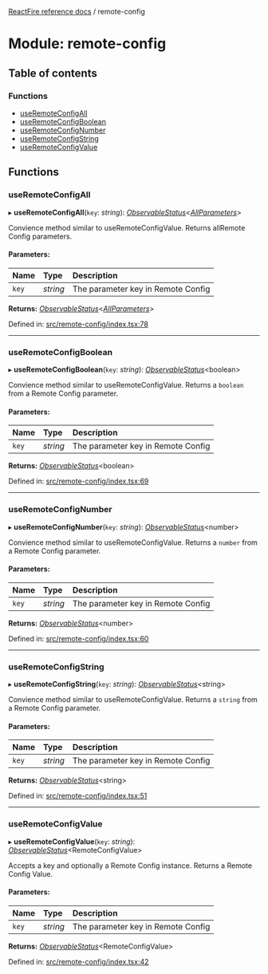 [ReactFire reference docs](../README.md) / remote-config

# Module: remote-config

## Table of contents

### Functions

- [useRemoteConfigAll](remote_config.md#useremoteconfigall)
- [useRemoteConfigBoolean](remote_config.md#useremoteconfigboolean)
- [useRemoteConfigNumber](remote_config.md#useremoteconfignumber)
- [useRemoteConfigString](remote_config.md#useremoteconfigstring)
- [useRemoteConfigValue](remote_config.md#useremoteconfigvalue)

## Functions

### useRemoteConfigAll

▸ **useRemoteConfigAll**(`key`: *string*): [*ObservableStatus*](../interfaces/useobservable.observablestatus.md)<[*AllParameters*](remote_config_getvalue.md#allparameters)\>

Convience method similar to useRemoteConfigValue. Returns allRemote Config parameters.

#### Parameters:

| Name | Type | Description |
| :------ | :------ | :------ |
| `key` | *string* | The parameter key in Remote Config |

**Returns:** [*ObservableStatus*](../interfaces/useobservable.observablestatus.md)<[*AllParameters*](remote_config_getvalue.md#allparameters)\>

Defined in: [src/remote-config/index.tsx:78](https://github.com/FirebaseExtended/reactfire/blob/main/src/remote-config/index.tsx#L78)

___

### useRemoteConfigBoolean

▸ **useRemoteConfigBoolean**(`key`: *string*): [*ObservableStatus*](../interfaces/useobservable.observablestatus.md)<boolean\>

Convience method similar to useRemoteConfigValue. Returns a `boolean` from a Remote Config parameter.

#### Parameters:

| Name | Type | Description |
| :------ | :------ | :------ |
| `key` | *string* | The parameter key in Remote Config |

**Returns:** [*ObservableStatus*](../interfaces/useobservable.observablestatus.md)<boolean\>

Defined in: [src/remote-config/index.tsx:69](https://github.com/FirebaseExtended/reactfire/blob/main/src/remote-config/index.tsx#L69)

___

### useRemoteConfigNumber

▸ **useRemoteConfigNumber**(`key`: *string*): [*ObservableStatus*](../interfaces/useobservable.observablestatus.md)<number\>

Convience method similar to useRemoteConfigValue. Returns a `number` from a Remote Config parameter.

#### Parameters:

| Name | Type | Description |
| :------ | :------ | :------ |
| `key` | *string* | The parameter key in Remote Config |

**Returns:** [*ObservableStatus*](../interfaces/useobservable.observablestatus.md)<number\>

Defined in: [src/remote-config/index.tsx:60](https://github.com/FirebaseExtended/reactfire/blob/main/src/remote-config/index.tsx#L60)

___

### useRemoteConfigString

▸ **useRemoteConfigString**(`key`: *string*): [*ObservableStatus*](../interfaces/useobservable.observablestatus.md)<string\>

Convience method similar to useRemoteConfigValue. Returns a `string` from a Remote Config parameter.

#### Parameters:

| Name | Type | Description |
| :------ | :------ | :------ |
| `key` | *string* | The parameter key in Remote Config |

**Returns:** [*ObservableStatus*](../interfaces/useobservable.observablestatus.md)<string\>

Defined in: [src/remote-config/index.tsx:51](https://github.com/FirebaseExtended/reactfire/blob/main/src/remote-config/index.tsx#L51)

___

### useRemoteConfigValue

▸ **useRemoteConfigValue**(`key`: *string*): [*ObservableStatus*](../interfaces/useobservable.observablestatus.md)<RemoteConfigValue\>

Accepts a key and optionally a Remote Config instance. Returns a
Remote Config Value.

#### Parameters:

| Name | Type | Description |
| :------ | :------ | :------ |
| `key` | *string* | The parameter key in Remote Config |

**Returns:** [*ObservableStatus*](../interfaces/useobservable.observablestatus.md)<RemoteConfigValue\>

Defined in: [src/remote-config/index.tsx:42](https://github.com/FirebaseExtended/reactfire/blob/main/src/remote-config/index.tsx#L42)
